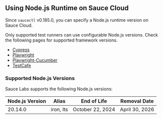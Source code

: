 ## Using Node.js Runtime on Sauce Cloud

Since `saucectl` v0.185.0, you can specify a Node.js runtime version on Sauce Cloud.

Only supported test runners can use configurable Node.js versions. Check the following pages for supported framework versions.

- [Cypress](../cypress.md#supported-testing-platforms)
- [Playwright](../playwright.md#supported-testing-platforms)
- [Playwright-Cucumber](../playwright.md#supported-testing-platforms)
- [TestCafe](../testcafe.md#supported-testing-platforms)

### Supported Node.js Versions

Sauce Labs supports the following Node.js versions:

<table id="table-nodejs">
  <tr>
    <th>Node.js Version</th>
    <th>Alias</th>
    <th>End of Life</th>
    <th>Removal Date</th>
  </tr>
  <tbody>
    <tr>
      <td>20.14.0</td>
      <td>iron, lts</td>
      <td>October 22, 2024</td>
      <td>April 30, 2026</td>
    </tr>
  </tbody>
</table>
